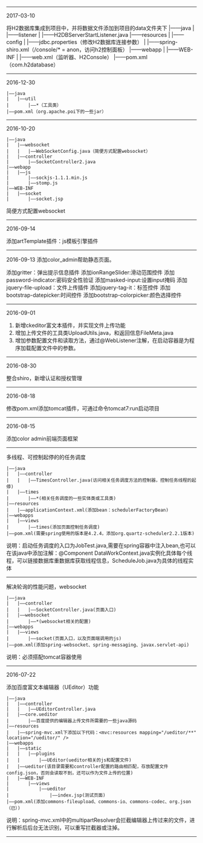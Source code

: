 **************************************************************************************************

2017-03-10

将H2数据库集成到项目中，并将数据文件添加到项目的data文件夹下
    |——java
    |   |——listener
    |       |——H2DBServerStartListener.java
    |——resources
    |   |——config
    |       |——jdbc.properties（修改H2数据库连接参数）
    |       |——spring-shiro.xml（/console/* = anon，访问h2控制面板）
    |——webapp
    |   |——WEB-INF
    |       |——web.xml（监听器、H2Console）
    |——pom.xml（com.h2database）

**************************************************************************************************

2016-12-30

    |——java
    |   |——util
    |       |——*（工具类）
    |——pom.xml（org.apache.poi下的一些jar）


**************************************************************************************************

2016-10-20

    |——java
    |   |——websocket
    |   |   |——WebSocketConfig.java（简便方式配置websocket）
    |   |——controller
    |       |——SocketController2.java
    |——webapp
    |   |——js
    |       |——sockjs-1.1.1.min.js
    |       |——stomp.js
    |——WEB-INF
    |   |——socket
    |       |——socket.jsp

简便方式配置websocket

**************************************************************************************************

2016-09-14

添加artTemplate插件：js模板引擎插件

**************************************************************************************************

2016-09-13
添加color_admin帮助静态页面。

添加gritter：弹出提示信息插件
添加ionRangeSlider:滑动范围控件
添加password-indicator:密码安全性验证
添加masked-input:设置input掩码
添加jquery-file-upload：文件上传插件
添加jquery-tag-it：标签控件
添加bootstrap-datepicker:时间控件
添加bootstrap-colorpicker:颜色选择控件

**************************************************************************************************

2016-09-01

1. 新增ckeditor富文本插件，并实现文件上传功能
2. 增加上传文件的工具类UploadUtils.java，和返回信息FileMeta.java
3. 增加参数配置文件和读取方法，通过@WebListener注解，在启动容器是为程序加载配置文件中的参数。

************************************************************************************************

2016-08-30

整合shiro，新增认证和授权管理

************************************************************************************************

2016-08-18

修改pom.xml添加tomcat插件，可通过命令tomcat7:run启动项目

**************************************************************************************************

2016-08-15

添加color admin前端页面框架

**************************************************************************************************

多线程、可控制起停的的任务调度

	|——java
	|	|——controller
	|	|	|——TimesController.java(访问相关任务调度方法的控制器，控制任务线程的起停)
	|	|——times
	|		|——*(相关任务调度的一些实体类或工具类)
	|——resources
	|	|——applicationContext.xml(添加bean：schedulerFactoryBean)
	|——webapps
	|	|——views
	|		|——times(添加页面控制任务调度)
	|——pom.xml(需要spring使用的版本是4.2.4，添加org.quartz-scheduler2.2.1版本)
	
说明：启动任务调度的入口为JobTest.java,需要在spring容器中注入bean,也可以在该java中添加注解：@Component
	DataWorkContext.java实例化具体每个线程，可以链接数据库重数据库获取线程信息，ScheduleJob.java为具体的线程实体

**************************************************************************************************

解决轮询的性能问题，websocket

	|——java
	|	|——controller
	|	|	|——SocketController.java(页面入口)
	|	|——websocket
	|		|——*(websocket相关的配置)
	|——webapps
	|	|——views
	|		|——socket(页面入口，以及页面端调用的js)
	|——pom.xml(添加spring-websocket、spring-messaging、javax.servlet-api)
	
说明：必须搭配tomcat容器使用

**************************************************************************************************

2016-07-22

添加百度富文本编辑器（UEditor）功能

	|——java
	|	|——controller
	|	|	|——UEditorController.java
	|	|——core.ueditor
	|		|——百度提供的编辑器上传文件所需要的一些java源码
	|——resources
	|	|——spring-mvc.xml下添加以下代码：<mvc:resources mapping="/ueditor/**" location="/ueditor/" />
	|——webapps
	|	|——static
	|	|	|——plugins
	|	|		|——UEditor(ueditor相关的js和配置文件)
	|	|——ueditor(该目录需要和controller配置的路由相匹配，存放配置文件config.json，否则会读取不到，还可以作为文件上传的位置)
	|	|——WEB-INF
	|		|——views
	|			|——ueditor
	|				|——index.jsp(测试页面)
	|——pom.xml(添加commons-fileupload、commons-io、commons-codec、org.json（已）)

说明：spring-mvc.xml中的multipartResolver会拦截编辑器上传过来的文件，进行解析后后台无法识别，可以重写拦截器或注掉。

***************************************************************************************************